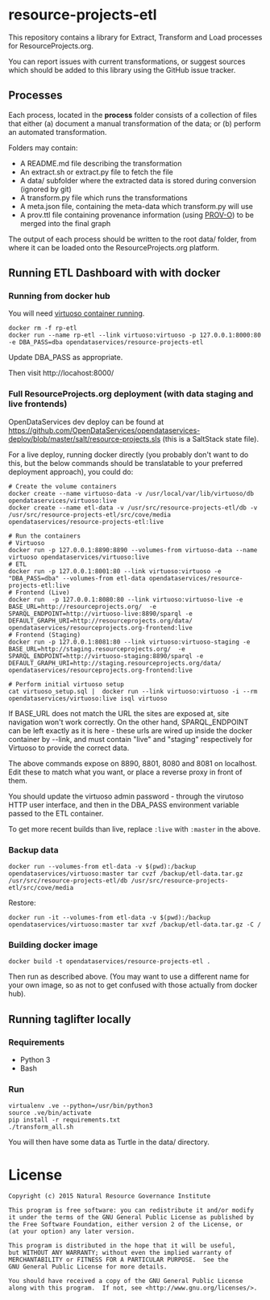 # resource-projects-etl

This repository contains a library for Extract, Transform and Load processes for ResourceProjects.org.

You can report issues with current transformations, or suggest sources which should be added to this library using the GitHub issue tracker.

## Processes
Each process, located in the **process** folder consists of a collection of files that either (a) document a manual transformation of the data; or (b) perform an automated transformation.

Folders may contain:

* A README.md file describing the transformation
* An extract.sh or extract.py file to fetch the file
* A data/ subfolder where the extracted data is stored during conversion (ignored by git)
* A transform.py file which runs the transformations
* A meta.json file, containing the meta-data which transform.py will use
* A prov.ttl file containing provenance information (using [PROV-O](www.w3.org/TR/prov-o)) to be merged into the final graph

The output of each process should be written to the root data/ folder, from where it can be loaded onto the ResourceProjects.org platform.

## Running ETL Dashboard with with docker

### Running from docker hub

You will need [virtuoso container running](https://github.com/NRGI/resourceprojects.org-frontend/#pre-requisites).

```
docker rm -f rp-etl
docker run --name rp-etl --link virtuoso:virtuoso -p 127.0.0.1:8000:80 -e DBA_PASS=dba opendataservices/resource-projects-etl
```

Update DBA_PASS as appropriate.

Then visit http://locahost:8000/

### Full ResourceProjects.org deployment (with data staging and live frontends)

OpenDataServices dev deploy can be found at https://github.com/OpenDataServices/opendataservices-deploy/blob/master/salt/resource-projects.sls (this is a SaltStack state file).

For a live deploy, running docker directly (you probably don't want to do this, but the below commands should be translatable to your preferred deployment approach), you could do:

```
# Create the volume containers
docker create --name virtuoso-data -v /usr/local/var/lib/virtuoso/db opendataservices/virtuoso:live
docker create --name etl-data -v /usr/src/resource-projects-etl/db -v /usr/src/resource-projects-etl/src/cove/media opendataservices/resource-projects-etl:live

# Run the containers
# Virtuoso
docker run -p 127.0.0.1:8890:8890 --volumes-from virtuoso-data --name virtuoso opendataservices/virtuoso:live
# ETL
docker run -p 127.0.0.1:8001:80 --link virtuoso:virtuoso -e "DBA_PASS=dba" --volumes-from etl-data opendataservices/resource-projects-etl:live
# Frontend (Live)
docker run  -p 127.0.0.1:8080:80 --link virtuoso:virtuoso-live -e BASE_URL=http://resourceprojects.org/  -e SPARQL_ENDPOINT=http://virtuoso-live:8890/sparql -e DEFAULT_GRAPH_URI=http://resourceprojects.org/data/ opendataservices/resourceprojects.org-frontend:live
# Frontend (Staging)
docker run -p 127.0.0.1:8081:80 --link virtuoso:virtuoso-staging -e BASE_URL=http://staging.resourceprojects.org/  -e SPARQL_ENDPOINT=http://virtuoso-staging:8890/sparql -e DEFAULT_GRAPH_URI=http://staging.resourceprojects.org/data/ opendataservices/resourceprojects.org-frontend:live

# Perform initial virtuoso setup
cat virtuoso_setup.sql |  docker run --link virtuoso:virtuoso -i --rm opendataservices/virtuoso:live isql virtuoso
```

If BASE_URL does not match the URL the sites are exposed at, site navigation won't work correctly. On the other hand, SPARQL_ENDPOINT can be left exactly as it is here - these urls are wired up inside the docker container by --link, and must contain "live" and "staging" respectively for Virtuoso to provide the correct data.

The above commands expose on 8890, 8801, 8080 and 8081 on localhost. Edit these to match what you want, or place a reverse proxy in front of them.

You should update the virtuoso admin password - through the virutoso HTTP user interface, and then in the DBA_PASS environment variable passed to the ETL container.

To get more recent builds than live, replace `:live` with `:master` in the above.



### Backup data

```
docker run --volumes-from etl-data -v $(pwd):/backup opendataservices/virtuoso:master tar cvzf /backup/etl-data.tar.gz /usr/src/resource-projects-etl/db /usr/src/resource-projects-etl/src/cove/media
```

Restore:
```
docker run -it --volumes-from etl-data -v $(pwd):/backup opendataservices/virtuoso:master tar xvzf /backup/etl-data.tar.gz -C /
```


### Building docker image

```
docker build -t opendataservices/resource-projects-etl .
```

Then run as described above. (You may want to use a different name for your own image, so as not to get confused with those actually from docker hub).

## Running taglifter locally

### Requirements

* Python 3
* Bash

### Run

```
virtualenv .ve --python=/usr/bin/python3
source .ve/bin/activate
pip install -r requirements.txt
./transform_all.sh
```

You will then have some data as Turtle in the data/ directory.

# License

```
Copyright (c) 2015 Natural Resource Governance Institute

This program is free software: you can redistribute it and/or modify
it under the terms of the GNU General Public License as published by
the Free Software Foundation, either version 2 of the License, or
(at your option) any later version.

This program is distributed in the hope that it will be useful,
but WITHOUT ANY WARRANTY; without even the implied warranty of
MERCHANTABILITY or FITNESS FOR A PARTICULAR PURPOSE.  See the
GNU General Public License for more details.

You should have received a copy of the GNU General Public License
along with this program.  If not, see <http://www.gnu.org/licenses/>.
```
